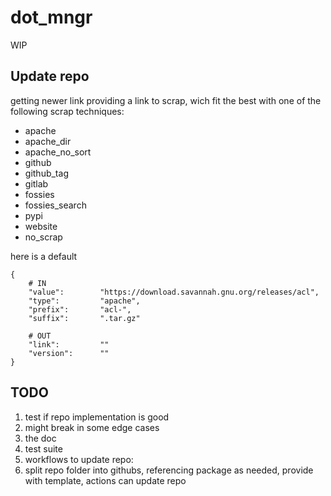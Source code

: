 # dot_mngr

WIP

## Update repo

getting newer link providing a link to scrap, wich fit the best with one of the
following scrap techniques:
- apache
- apache_dir
- apache_no_sort
- github
- github_tag
- gitlab
- fossies
- fossies_search
- pypi
- website
- no_scrap

here is a default

```shell
{
	# IN
	"value":		"https://download.savannah.gnu.org/releases/acl",
	"type":			"apache",
	"prefix":		"acl-",
	"suffix":		".tar.gz"

	# OUT
	"link":			""
	"version":		""
}
```

## TODO

1. test if repo implementation is good
  1. might break in some edge cases
1. the doc
1. test suite
1. workflows to update repo:
  1. split repo folder into githubs, referencing package as needed, provide
  with template, actions can update repo
